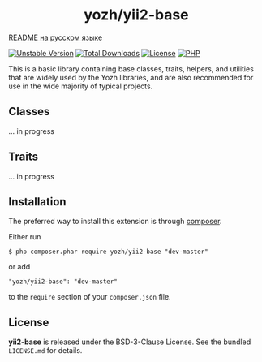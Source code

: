<h1 align="center">
    yozh/yii2-base
</h1>

[README на русском языке](https://github.com/t9221823420/yii2-base/blob/master/README.ru.md)

[![Unstable Version](https://poser.pugx.org/yozh/yii2-base/v/unstable)](https://packagist.org/packages/yozh/yii2-base)
[![Total Downloads](https://img.shields.io/packagist/dt/yozh/yii2-base.svg)](https://packagist.org/packages/yozh/yii2-base)
[![License](https://img.shields.io/github/license/t9221823420/yii2-base.svg)](https://packagist.org/packages/yozh/yii2-base)
[![PHP](https://img.shields.io/packagist/php-v/yozh/yii2-base.svg)](https://packagist.org/packages/yozh/yii2-base)

This is a basic library containing base classes, traits, helpers, and utilities that are widely used by the Yozh libraries, and are also recommended for use in the wide majority of typical projects.

## Classes

... in progress

## Traits

... in progress

## Installation

The preferred way to install this extension is through [composer](http://getcomposer.org/download/).



Either run

```
$ php composer.phar require yozh/yii2-base "dev-master"
```

or add

```
"yozh/yii2-base": "dev-master"
```

to the ```require``` section of your `composer.json` file.

## License

**yii2-base** is released under the BSD-3-Clause License. See the bundled `LICENSE.md` for details.
